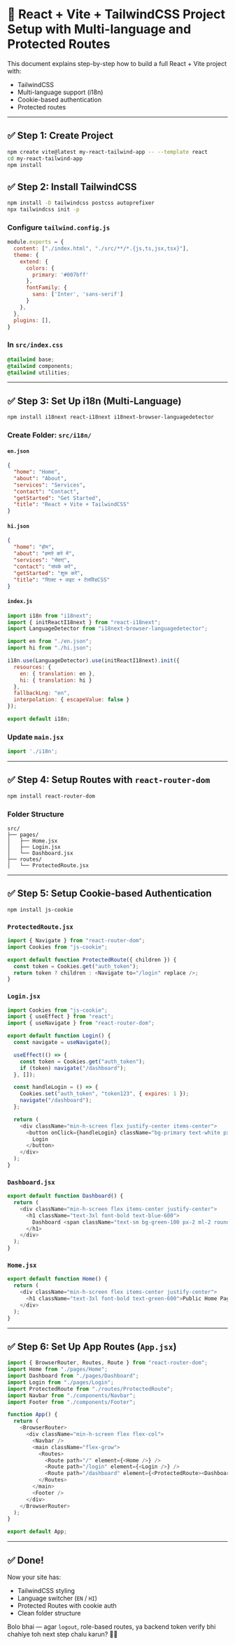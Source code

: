 
# 📘 React + Vite + TailwindCSS Project Setup with Multi-language and Protected Routes

This document explains step-by-step how to build a full React + Vite project with:
- TailwindCSS
- Multi-language support (i18n)
- Cookie-based authentication
- Protected routes

---

## ✅ Step 1: Create Project

```bash
npm create vite@latest my-react-tailwind-app -- --template react
cd my-react-tailwind-app
npm install
```

## ✅ Step 2: Install TailwindCSS

```bash
npm install -D tailwindcss postcss autoprefixer
npx tailwindcss init -p
```

### Configure `tailwind.config.js`
```js
module.exports = {
  content: ["./index.html", "./src/**/*.{js,ts,jsx,tsx}"],
  theme: {
    extend: {
      colors: {
        primary: '#007bff'
      },
      fontFamily: {
        sans: ['Inter', 'sans-serif']
      }
    },
  },
  plugins: [],
}
```

### In `src/index.css`
```css
@tailwind base;
@tailwind components;
@tailwind utilities;
```

---

## ✅ Step 3: Set Up i18n (Multi-Language)

```bash
npm install i18next react-i18next i18next-browser-languagedetector
```

### Create Folder: `src/i18n/`

#### `en.json`
```json
{
  "home": "Home",
  "about": "About",
  "services": "Services",
  "contact": "Contact",
  "getStarted": "Get Started",
  "title": "React + Vite + TailwindCSS"
}
```

#### `hi.json`
```json
{
  "home": "होम",
  "about": "हमारे बारे में",
  "services": "सेवाएं",
  "contact": "संपर्क करें",
  "getStarted": "शुरू करें",
  "title": "रिएक्ट + वाइट + टेलविंडCSS"
}
```

#### `index.js`
```js
import i18n from "i18next";
import { initReactI18next } from "react-i18next";
import LanguageDetector from "i18next-browser-languagedetector";

import en from "./en.json";
import hi from "./hi.json";

i18n.use(LanguageDetector).use(initReactI18next).init({
  resources: {
    en: { translation: en },
    hi: { translation: hi }
  },
  fallbackLng: "en",
  interpolation: { escapeValue: false }
});

export default i18n;
```

### Update `main.jsx`
```js
import './i18n';
```

---

## ✅ Step 4: Setup Routes with `react-router-dom`

```bash
npm install react-router-dom
```

### Folder Structure
```
src/
├── pages/
│   ├── Home.jsx
│   ├── Login.jsx
│   └── Dashboard.jsx
├── routes/
│   └── ProtectedRoute.jsx
```

---

## ✅ Step 5: Setup Cookie-based Authentication

```bash
npm install js-cookie
```

### `ProtectedRoute.jsx`
```js
import { Navigate } from "react-router-dom";
import Cookies from "js-cookie";

export default function ProtectedRoute({ children }) {
  const token = Cookies.get("auth_token");
  return token ? children : <Navigate to="/login" replace />;
}
```

### `Login.jsx`
```js
import Cookies from "js-cookie";
import { useEffect } from "react";
import { useNavigate } from "react-router-dom";

export default function Login() {
  const navigate = useNavigate();

  useEffect(() => {
    const token = Cookies.get("auth_token");
    if (token) navigate("/dashboard");
  }, []);

  const handleLogin = () => {
    Cookies.set("auth_token", "token123", { expires: 1 });
    navigate("/dashboard");
  };

  return (
    <div className="min-h-screen flex justify-center items-center">
      <button onClick={handleLogin} className="bg-primary text-white px-6 py-2 rounded">
        Login
      </button>
    </div>
  );
}
```

### `Dashboard.jsx`
```js
export default function Dashboard() {
  return (
    <div className="min-h-screen flex items-center justify-center">
      <h1 className="text-3xl font-bold text-blue-600">
        Dashboard <span className="text-sm bg-green-100 px-2 ml-2 rounded">Protected</span>
      </h1>
    </div>
  );
}
```

### `Home.jsx`
```js
export default function Home() {
  return (
    <div className="min-h-screen flex items-center justify-center">
      <h1 className="text-3xl font-bold text-green-600">Public Home Page</h1>
    </div>
  );
}
```

---

## ✅ Step 6: Set Up App Routes (`App.jsx`)

```js
import { BrowserRouter, Routes, Route } from "react-router-dom";
import Home from "./pages/Home";
import Dashboard from "./pages/Dashboard";
import Login from "./pages/Login";
import ProtectedRoute from "./routes/ProtectedRoute";
import Navbar from "./components/Navbar";
import Footer from "./components/Footer";

function App() {
  return (
    <BrowserRouter>
      <div className="min-h-screen flex flex-col">
        <Navbar />
        <main className="flex-grow">
          <Routes>
            <Route path="/" element={<Home />} />
            <Route path="/login" element={<Login />} />
            <Route path="/dashboard" element={<ProtectedRoute><Dashboard /></ProtectedRoute>} />
          </Routes>
        </main>
        <Footer />
      </div>
    </BrowserRouter>
  );
}

export default App;
```

---

## ✅ Done!

Now your site has:
- TailwindCSS styling
- Language switcher (`EN` / `HI`)
- Protected Routes with cookie auth
- Clean folder structure

Bolo bhai — agar `logout`, role-based routes, ya backend token verify bhi chahiye toh next step chalu karun? 🔐🚀
